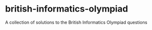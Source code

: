 british-informatics-olympiad
============================

A collection of solutions to the British Informatics Olympiad questions

